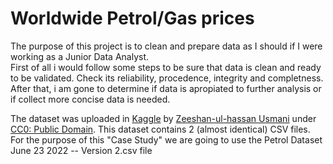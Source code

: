 # Worldwide Petrol/Gas prices


The purpose of this project is to clean and prepare data as I should if I were working as a Junior Data Analyst.
<br>First of all i would follow some steps to be sure that data is clean  and ready to be validated. Check its reliability, procedence, integrity and completness.
<br>After that, i am gone to determine if data is apropiated to further analysis or if collect more concise data is needed.

The dataset was uploaded in <a href="https://www.kaggle.com/datasets/zusmani/petrolgas-prices-worldwide">Kaggle</a> by <a href="https://www.kaggle.com/zusmani">Zeeshan-ul-hassan Usmani</a> under <a href="https://creativecommons.org/publicdomain/zero/1.0/">CC0: Public Domain</a>.
This dataset contains 2 (almost identical) CSV files. For the purpose of this "Case Study" we are going to use the Petrol Dataset June 23 2022 -- Version 2.csv file
